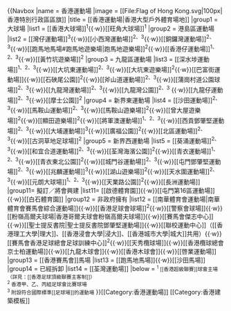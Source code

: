 {{Navbox
|name = 香港運動場
|image = [[File:Flag of Hong Kong.svg|100px|香港特別行政區區旗]]
|title = [[香港運動場|香港大型戶外體育場地]]
|group1 = 大球場
|list1 = [[香港大球場]]<sup>1</sup>{{·w}}[[旺角大球場]]<sup>1</sup> 
|group2 = 港島區運動場
|list2 = [[灣仔運動場]]<sup>3</sup>{{·w}}[[小西灣運動場]]<sup>2、3</sup>{{·w}}[[銅鑼灣運動場]]<sup>2、3</sup>{{·w}}[[跑馬地馬場#跑馬地遊樂場|跑馬地遊樂場]]<sup>2</sup>{{·w}}[[香港仔運動場]]<sup>1、2、3</sup>{{·w}}[[黃竹坑遊樂場]]<sup>2</sup>
|group3 = 九龍區運動場
|list3 = [[深水埗運動場]]<sup>1、2、3</sup>{{·w}}[[大坑東運動場]]<sup>2、3</sup>{{·w}}[[大坑東遊樂場]]<sup>2</sup>{{·w}}[[巴富街運動場]]{{·w}}[[石硤尾公園]]<sup>2</sup>{{·w}}[[斧山道運動場]]<sup>2、3</sup>{{·w}}[[蒲崗村道公園球場]]<sup>2、3</sup>{{·w}}[[九龍灣運動場]]<sup>2、3</sup>{{·w}}[[九龍灣公園]]<sup>2、3</sup> {{·w}}[[九龍仔運動場]]<sup>2、3</sup>{{·w}}[[摩士公園]]<sup>2</sup>
|group4 = 新界東運動場
|list4 = [[沙田運動場]]<sup>2、3</sup>{{·w}}[[馬鞍山運動場]]<sup>2、3</sup>{{·w}}[[馬鞍山遊樂場]]<sup>2</sup>{{·w}}[[曾大屋遊樂場]]<sup>2</sup>{{·w}}[[顯田遊樂場]]<sup>2</sup>{{·w}}[[將軍澳運動場]]<sup>1、2、3</sup>{{·w}}[[西貢鄧肇堅運動場]]<sup>2、3</sup>{{·w}}[[大埔運動場]]<sup>3</sup>{{·w}}[[廣福公園]]<sup>2</sup>{{·w}}[[北區運動場]]<sup>2、3</sup>{{·w}}[[古洞草地足球場]]<sup>2</sup>
|group5 = 新界西運動場
|list5 = [[葵涌運動場]]<sup>2、3</sup>{{·w}}[[和宜合道運動場]]<sup>2、3</sup>{{·w}}[[荃灣海濱公園]]<sup>2</sup>{{·w}}[[青衣運動場]]<sup>1、2、3</sup>{{·w}}[[青衣東北公園]]<sup>2</sup>{{·w}}[[城門谷運動場]]<sup>2、3</sup>{{·w}}[[屯門鄧肇堅運動場]]<sup>2、3</sup>{{·w}}[[兆麟運動場]]<sup>3</sup>{{·w}}[[湖山遊樂場]]<sup>2</sup>{{·w}}[[天水圍運動場]]<sup>2、3</sup>{{·w}}[[元朗大球場]]<sup>1、2、3</sup>{{·w}}[[天業路公園]]<sup>2</sup>{{·w}}[[長洲運動場]]
|group11= 擬訂／將會興建
|list11= [[啟德體育園]]{{·w}}[[屯門第16區運動場]]{{·w}}[[白石體育園]]
|group12 = 非政府擁有
|list12 = [[南華體育會運動場|南華體育會賽馬會綜合運動場]]{{·w}}[[香港足球會球場]]<sup>2</sup>{{·w}}[[警察會球場]]{{·w}}[[粉嶺高爾夫球場|香港哥爾夫球會粉嶺高爾夫球場]]{{·w}}[[賽馬會傑志中心]]{{·w}}[[聖士提反書院|聖士提反書院鄧肇堅運動場]]{{·w}}[[聯校運動中心]]（[[香港理工大學|理大]]、[[香港浸會大學|浸大]]、[[香港城市大學|城大]]共用）{{·w}}[[賽馬會香港足球總會足球訓練中心]]<sup>2</sup>{{·w}}[[天秀欖球場]]{{·w}}[[香港欖球總會京士柏運動場]]{{·w}}[[九龍木球會]]{{·w}}[[香港木球會]]{{·w}}[[啓業運動場]]
|group13 = [[香港賽馬會]]馬場
|list13 = [[跑馬地馬場]]{{·w}}[[沙田馬場]]
|group14 = 已經拆卸
|list14 = [[荃灣運動場]]
|below = <small><sup>1</sup> [[香港超級聯賽]]球會主場（詳見：[[香港足球頂級聯賽主客制]]）</small><br><small><sup>2</sup> 香港甲、乙、丙組足球會比賽球場</small><br><small><sup>3</sup> 附設符合國際標準[[足球場]]的運動場</small>
}}<includeonly>[[Category:香港運動場]]</includeonly>
<noinclude>[[Category:香港建築模板]]</noinclude>
